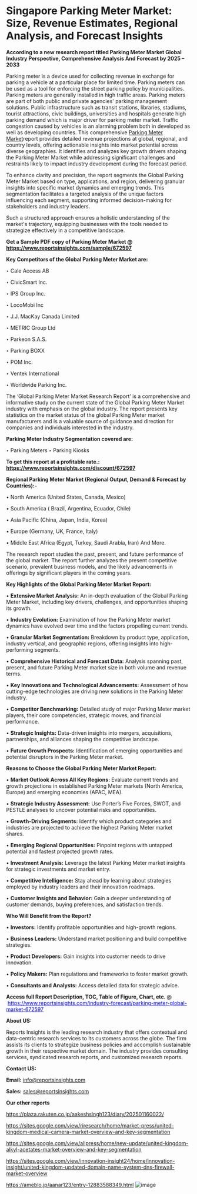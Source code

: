 # Singapore Parking Meter Market: Size, Revenue Estimates, Regional Analysis, and Forecast Insights

<strong>According to a new research report titled Parking Meter Market Global Industry Perspective, Comprehensive Analysis And Forecast by 2025 – 2033</strong>

Parking meter is a device used for collecting revenue in exchange for parking a vehicle at a particular place for limited time. Parking meters can be used as a tool for enforcing the street parking policy by municipalities. Parking meters are generally installed in high traffic areas. Parking meters are part of both public and private agencies' parking management solutions. Public infrastructure such as transit stations, libraries, stadiums, tourist attractions, civic buildings, universities and hospitals generate high parking demand which is major driver for parking meter market. Traffic congestion caused by vehicles is an alarming problem both in developed as well as developing countries. This comprehensive <a href=https://www.reportsinsights.com/sample/672597>Parking Meter Market</a>report provides detailed revenue projections at global, regional, and country levels, offering actionable insights into market potential across diverse geographies. It identifies and analyzes key growth drivers shaping the Parking Meter Market while addressing significant challenges and restraints likely to impact industry development during the forecast period.

To enhance clarity and precision, the report segments the Global Parking Meter Market based on type, applications, and region, delivering granular insights into specific market dynamics and emerging trends. This segmentation facilitates a targeted analysis of the unique factors influencing each segment, supporting informed decision-making for stakeholders and industry leaders.

Such a structured approach ensures a holistic understanding of the market's trajectory, equipping businesses with the tools needed to strategize effectively in a competitive landscape.

<strong>Get a Sample PDF copy of Parking Meter Market </strong><strong>@<a href=https://www.reportsinsights.com/sample/672597 style=color:#0000ff;> https://www.reportsinsights.com/sample/672597</a></strong></font>

<strong>Key Competitors of the Global Parking Meter Market are:</strong>

‣ Cale Access AB

‣ CivicSmart Inc.

‣ IPS Group Inc.

‣ LocoMobi Inc

‣ J.J. MacKay Canada Limited

‣ METRIC Group Ltd

‣ Parkeon S.A.S.

‣ Parking BOXX

‣ POM Inc.

‣ Ventek International

‣ Worldwide Parking Inc.

The ‘Global Parking Meter Market Research Report’ is a comprehensive and informative study on the current state of the Global Parking Meter Market industry with emphasis on the global industry. The report presents key statistics on the market status of the global Parking Meter market manufacturers and is a valuable source of guidance and direction for companies and individuals interested in the industry.

<strong>Parking Meter Industry Segmentation covered are:</strong>

‣ Parking Meters
‣ Parking Kiosks

<strong>To get this report at a profitable rate.: <a href=https://www.reportsinsights.com/discount/672597 style=color:#0000ff;>https://www.reportsinsights.com/discount/672597</a></strong></font>

<strong>Regional Parking Meter Market (Regional Output, Demand &amp; Forecast by Countries):-</strong>

• North America (United States, Canada, Mexico)

• South America ( Brazil, Argentina, Ecuador, Chile)

• Asia Pacific (China, Japan, India, Korea)

• Europe (Germany, UK, France, Italy)

• Middle East Africa (Egypt, Turkey, Saudi Arabia, Iran) And More.

The research report studies the past, present, and future performance of the global market. The report further analyzes the present competitive scenario, prevalent business models, and the likely advancements in offerings by significant players in the coming years.

<strong>Key Highlights of the Global Parking Meter Market Report:</strong>

• <strong>Extensive Market Analysis:</strong> An in-depth evaluation of the Global Parking Meter Market, including key drivers, challenges, and opportunities shaping its growth.

• <strong>Industry Evolution:</strong> Examination of how the Parking Meter market dynamics have evolved over time and the factors propelling current trends.

• <strong>Granular Market Segmentation:</strong> Breakdown by product type, application, industry vertical, and geographic regions, offering insights into high-performing segments.

• <strong>Comprehensive Historical and Forecast Data:</strong> Analysis spanning past, present, and future Parking Meter market size in both volume and revenue terms.

• <strong>Key Innovations and Technological Advancements:</strong> Assessment of how cutting-edge technologies are driving new solutions in the Parking Meter industry.

• <strong>Competitor Benchmarking:</strong> Detailed study of major Parking Meter market players, their core competencies, strategic moves, and financial performance.

• <strong>Strategic Insights:</strong> Data-driven insights into mergers, acquisitions, partnerships, and alliances shaping the competitive landscape.

• <strong>Future Growth Prospects:</strong> Identification of emerging opportunities and potential disruptors in the Parking Meter market.

<strong>Reasons to Choose the Global Parking Meter Market Report:</strong>

• <strong>Market Outlook Across All Key Regions:</strong> Evaluate current trends and growth projections in established Parking Meter markets (North America, Europe) and emerging economies (APAC, MEA).

• <strong>Strategic Industry Assessment:</strong> Use Porter’s Five Forces, SWOT, and PESTLE analyses to uncover potential risks and opportunities.

• <strong>Growth-Driving Segments:</strong> Identify which product categories and industries are projected to achieve the highest Parking Meter market shares.

• <strong>Emerging Regional Opportunities:</strong> Pinpoint regions with untapped potential and fastest projected growth rates.

• <strong>Investment Analysis:</strong> Leverage the latest Parking Meter market insights for strategic investments and market entry.

• <strong>Competitive Intelligence:</strong> Stay ahead by learning about strategies employed by industry leaders and their innovation roadmaps.

• <strong>Customer Insights and Behavior:</strong> Gain a deeper understanding of customer demands, buying preferences, and satisfaction trends.

<strong>Who Will Benefit from the Report?</strong>

• <strong>Investors:</strong> Identify profitable opportunities and high-growth regions.

• <strong>Business Leaders:</strong> Understand market positioning and build competitive strategies.

• <strong>Product Developers:</strong> Gain insights into customer needs to drive innovation.

• <strong>Policy Makers:</strong> Plan regulations and frameworks to foster market growth.

• <strong>Consultants and Analysts:</strong> Access detailed data for strategic advice.
</ul>
<strong>Access full Report Description, TOC, Table of Figure, Chart, etc. </strong>@  <a href=https://www.reportsinsights.com/industry-forecast/parking-meter-global-market-672597 style=color:#0000ff;>https://www.reportsinsights.com/industry-forecast/parking-meter-global-market-672597</a></font>

<strong><strong>About US</strong>:</strong>

Reports Insights is the leading research industry that offers contextual and data-centric research services to its customers across the globe. The firm assists its clients to strategize business policies and accomplish sustainable growth in their respective market domain. The industry provides consulting services, syndicated research reports, and customized research reports.

<strong>Contact US:</strong>

<p class=""""><b>Email:</b> <a href=mailto:info@reportsinsights.com>info@reportsinsights.com</a></p>
<p class=""""><b>Sales:</b> <a href=mailto:sales@reportsinsights.com>sales@reportsinsights.com</a></p>

<strong>Our other reports</strong>

<a href=https://plaza.rakuten.co.jp/aakeshsingh123/diary/202501160022/>https://plaza.rakuten.co.jp/aakeshsingh123/diary/202501160022/</a>

<a href=https://sites.google.com/view/riresearch/home/market-press/united-kingdom-medical-camera-market-overview-and-key-segmentation>https://sites.google.com/view/riresearch/home/market-press/united-kingdom-medical-camera-market-overview-and-key-segmentation</a>

<a href=https://sites.google.com/view/allpress/home/new-update/united-kingdom-alkyl-acetates-market-overview-and-key-segmentation>https://sites.google.com/view/allpress/home/new-update/united-kingdom-alkyl-acetates-market-overview-and-key-segmentation</a>

<a href=https://sites.google.com/view/innovation-insight24/home/innovation-insight/united-kingdom-updated-domain-name-system-dns-firewall-market-overview>https://sites.google.com/view/innovation-insight24/home/innovation-insight/united-kingdom-updated-domain-name-system-dns-firewall-market-overview</a>

<a href=https://ameblo.jp/aanar123/entry-12883588349.html>https://ameblo.jp/aanar123/entry-12883588349.html</a>
![image](https://github.com/user-attachments/assets/568f28c6-de50-4274-b600-3590a509d338)
